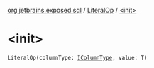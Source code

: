 [org.jetbrains.exposed.sql](../index.md) / [LiteralOp](index.md) / [&lt;init&gt;](.)

# &lt;init&gt;

`LiteralOp(columnType: `[`IColumnType`](../-i-column-type/index.md)`, value: T)`